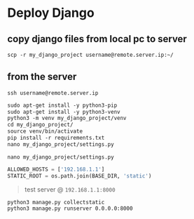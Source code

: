 # Deploy Django

## copy django files from local pc to server
```txt
scp -r my_django_project username@remote.server.ip:~/
```


## from the server
`ssh username@remote.server.ip`
```txt
sudo apt-get install -y python3-pip
sudo apt-get install -y python3-venv
python3 -m venv my_django_project/venv
cd my_django_project/
source venv/bin/activate
pip install -r requirements.txt 
nano my_django_project/settings.py 
```


`nano my_django_project/settings.py`
```python
ALLOWED_HOSTS = ['192.168.1.1']
STATIC_ROOT = os.path.join(BASE_DIR, 'static')
```


> test server @ `192.168.1.1:8000`
```txt
python3 manage.py collectstatic
python3 manage.py runserver 0.0.0.0:8000
```
